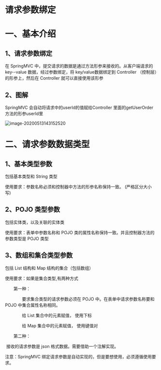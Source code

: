 # 请求参数绑定

# 一、基本介绍

## 1、请求参数绑定

在 SpringMVC 中，提交请求的数据是通过方法形参来接收的。从客户端请求的 key--value 数据，经过参数绑定，将 key/value数据绑定到 Controller （控制层）的形参上，然后在 Controller 就可以直接使用该形参

## 2、图解

SpringMVC 会自动将请求中的userId的值赋给Controller 里面的getUserOrder方法的形参userId里

![image-20200513143152520](https://gitee.com/BlacksJack/picture-bed/raw/master/img/20200910170636.png)



# 二、请求参数数据类型

## 1、基本类型参数

包括基本类型和 String 类型

使用要求：参数名称必须和控制器中方法的形参名称保持一致。 (严格区分大小写)

## 2、POJO 类型参数

包括实体类，以及关联的实体类

使用要求：表单中参数名称和 POJO 类的属性名称保持一致。并且控制器方法的参数类型是 POJO 类型

## 3、数组和集合类型参数

包括 List 结构和 Map 结构的集合（包括数组）

使用要求：如果是集合类型,有两种方式

  第一种：

    要求集合类型的请求参数必须在 POJO 中。在表单中请求参数名称要和 POJO 中集合属性名称相同。

    给 List 集合中的元素赋值， 使用下标

    给 Map 集合中的元素赋值， 使用键值对

  第二种：

​				接收的请求参数是 json 格式数据。需要借助一个注解实现。

注意：SpringMVC 绑定请求参数是自动实现的，但是要想使用，必须遵循使用要求。



